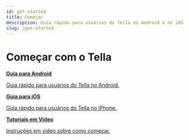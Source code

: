 ```yaml
---
id: get-started
title: Começar 
description: Guia rápido para usuários do Tella no Android e no iOS
slug: /get-started
---
```

# Começar com o Tella


<div className="doc-card-list">
    <div className="doc-card">
      <a href="get-started-android">
        <div className="doc-card-content">
          <b>Guia para Android</b>
          <p>Guia rápido para usuários do Tella no Android.</p>
        </div>
      </a>
    </div>
    <div className="doc-card">
      <a href="get-started-ios">
        <div className="doc-card-content">
          <b>Guia para iOS</b>
          <p>Guia rápido para usuários do Tella no iPhone.</p>
        </div>
      </a>
    </div>
    <div className="doc-card">
      <a href="video-tutorials">
        <div className="doc-card-content">
          <b>Tutoriais em Vídeo</b>
          <p>Instruções em vídeo sobre como começar.</p>
        </div>
      </a>
    </div>
</div>
